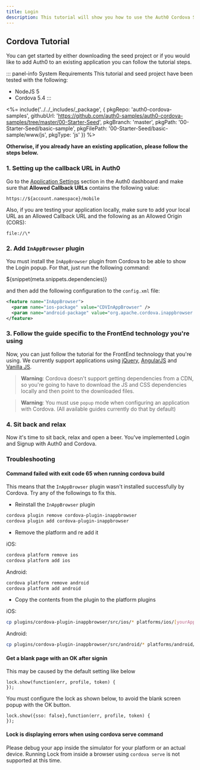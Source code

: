 ```yaml
---
title: Login
description: This tutorial will show you how to use the Auth0 Cordova SDK to add authentication and authorization to your mobile app.
---
```


## Cordova Tutorial

You can get started by either downloading the seed project or if you would like to add Auth0 to an existing application you can follow the tutorial steps.

::: panel-info System Requirements
This tutorial and seed project have been tested with the following:
* NodeJS 5
* Cordova 5.4
:::

<%= include('../../_includes/_package', {
  pkgRepo: 'auth0-cordova-samples',
  githubUrl: 'https://github.com/auth0-samples/auth0-cordova-samples/tree/master/00-Starter-Seed',
  pkgBranch: 'master',
  pkgPath: '00-Starter-Seed/basic-sample',
  pkgFilePath: '00-Starter-Seed/basic-sample/www/js',
  pkgType: 'js'
}) %>

**Otherwise, if you already have an existing application, please follow the steps below.**

### 1. Setting up the callback URL in Auth0

<div class="setup-callback">
<p>Go to the <a href="${uiAppSettingsURL}">Application Settings</a> section in the Auth0 dashboard and make sure that <b>Allowed Callback URLs</b> contains the following value:</p>

<pre><code>https://${account.namespace}/mobile</pre></code>

<p>Also, if you are testing your application locally, make sure to add your local URL as an Allowed Callback URL and the following as an Allowed Origin (CORS):</p>

<pre><code>file://\*</code></pre>

</div>

### 2. Add `InAppBrowser` plugin

You must install the `InAppBrowser` plugin from Cordova to be able to show the Login popup. For that, just run the following command:

${snippet(meta.snippets.dependencies)}

and then add the following configuration to the `config.xml` file:

```xml
<feature name="InAppBrowser">
  <param name="ios-package" value="CDVInAppBrowser" />
  <param name="android-package" value="org.apache.cordova.inappbrowser.InAppBrowser" />
</feature>
```

### 3. Follow the guide specific to the FrontEnd technology you're using

Now, you can just follow the tutorial for the FrontEnd technology that you're using. We currently support applications using [jQuery](/client-platforms/jquery), [AngularJS](/client-platforms/angularjs) and [Vanilla JS](/client-platforms/vanillajs).

> **Warning**: Cordova doesn't support getting dependencies from a CDN, so you're going to have to download the JS and CSS dependencies locally and then point to the downloaded files.

> **Warning**: You must use `popup` mode when configuring an application with Cordova. (All available guides currently do that by default)

### 4. Sit back and relax

Now it's time to sit back, relax and open a beer. You've implemented Login and Signup with Auth0 and Cordova.

### Troubleshooting

#### Command failed with exit code 65 when running cordova build

This means that the `InAppBrowser` plugin wasn't installed successfully by Cordova. Try any of the followings to fix this.

* Reinstall the `InAppBrowser` plugin

```bash
cordova plugin remove cordova-plugin-inappbrowser
cordova plugin add cordova-plugin-inappbrowser
```
* Remove the platform and re add it

iOS:

```bash
cordova platform remove ios
cordova platform add ios
```
Android:

```bash
cordova platform remove android
cordova platform add android
```

* Copy the contents from the plugin to the platform plugins

iOS:
```bash
cp plugins/cordova-plugin-inappbrowser/src/ios/* platforms/ios/[yourAppName]/Plugins/cordova-plugin-inappbrowser/
```
Android:
```bash
cp plugins/cordova-plugin-inappbrowser/src/android/* platforms/android/[yourAppName]/Plugins/cordova-plugin-inappbrowser/
```
#### Get a blank page with an OK after signin

This may be caused by the default setting like below
```
lock.show(function(err, profile, token) {
});
```
You must configure the lock as shown below, to avoid the blank screen popup with the OK button.
```
lock.show({sso: false},function(err, profile, token) {
});
```

#### Lock is displaying errors when using cordova serve command

Please debug your app inside the simulator for your platform or an actual device. Running Lock from inside a browser using `cordova serve` is not supported at this time.
